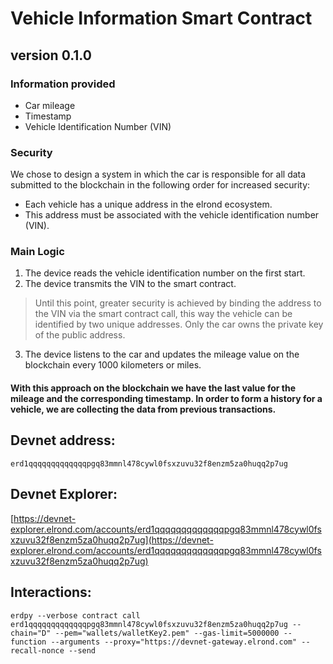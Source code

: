 # Vehicle Information Smart Contract
## version 0.1.0

###  Information provided
- Car mileage
- Timestamp
- Vehicle Identification Number (VIN)

### Security 
We chose to design a system in which the car is responsible for all data submitted to the blockchain in the following order for increased security:
- Each vehicle has a unique address in the elrond ecosystem.
- This address must be associated with the vehicle identification number (VIN).

### Main Logic
1. The device reads the vehicle identification number on the first start.
2. The device transmits the VIN to the smart contract.
>Until this point, greater security is achieved by binding the address to the VIN via the smart contract call, this way the vehicle can be identified by two unique addresses. Only the car owns the private key of the public address.
3. The device listens to the car and updates the mileage value on the blockchain every 1000 kilometers or miles.


#### With this approach on the blockchain we have the last value for the mileage and the corresponding timestamp. In order to form a history for a vehicle, we are collecting the data from previous transactions.


## Devnet address:

```
erd1qqqqqqqqqqqqqpgq83mmnl478cywl0fsxzuvu32f8enzm5za0huqq2p7ug
````
## Devnet Explorer:

[https://devnet-explorer.elrond.com/accounts/erd1qqqqqqqqqqqqqpgq83mmnl478cywl0fsxzuvu32f8enzm5za0huqq2p7ug](https://devnet-explorer.elrond.com/accounts/erd1qqqqqqqqqqqqqpgq83mmnl478cywl0fsxzuvu32f8enzm5za0huqq2p7ug)


## Interactions:
```
erdpy --verbose contract call erd1qqqqqqqqqqqqqpgq83mmnl478cywl0fsxzuvu32f8enzm5za0huqq2p7ug --chain="D" --pem="wallets/walletKey2.pem" --gas-limit=5000000 --function --arguments --proxy="https://devnet-gateway.elrond.com" --recall-nonce --send

```
